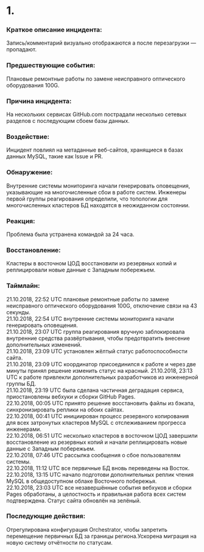 # 1. #
### Краткое описание инцидента: ### 
Запись/комментарий визуально отображаются а после перезагрузки — пропадают.  
### Предшествующие события: ###
Плановые ремонтные работы по замене неисправного оптического оборудования 100G.  
### Причина инцидента: ###
На нескольких сервисах GitHub.com пострадали несколько сетевых разделов с последующим сбоем базы данных.  
### Воздействие: ###
Инцидент повлиял на метаданные веб-сайтов, хранящиеся в базах данных MySQL, такие как Issue и PR.
### Обнаружение: ###
Внутренние системы мониторинга начали генерировать оповещения, указывающие на многочисленные сбои в работе систем. Инженеры первой группы реагирования определили, что топологии для многочисленных кластеров БД находятся в неожиданном состоянии.
### Реакция: ###
Проблема была устранена командой за 24 часа.
### Восстановление: ###
Кластеры в восточном ЦОД восстановили из резервных копий и реплицировали новые данные с Западным побережьем.
### Таймлайн: ###
21.10.2018, 22:52 UTC плановые ремонтные работы по замене неисправного оптического оборудования 100G, отключение связи на 43 секунды.  
21.10.2018, 22:54 UTC внутренние системы мониторинга начали генерировать оповещения.  
21.10.2018, 23:07 UTC группа реагирования вручную заблокировала внутренние средства развёртывания, чтобы предотвратить внесение дополнительных изменений.  
21.10.2018, 23:09 UTC установлен жёлтый статус работоспособности сайта.  
21.10.2018, 23:09 UTC координатор присоединился к работе и через две минуты принял решение изменить статус на красный.
21.10.2018, 23:13 UTC к работе привлекли дополнительных разработчиков из инженерной группы БД.  
21.10.2018, 23:19 UTC была сделана частичная деградация сервиса, приостановлены вебхуки и сборки GitHub Pages.  
22.10.2018, 00:05 UTC принято решение восстановить файлы из бэкапа, синхронизировать реплики на обоих сайтах.  
22.10.2018, 00:41 UTC инициирован процесс резервного копирования для всех затронутых кластеров MySQL с отслеживанием прогресса инженерами.  
22.10.2018, 06:51 UTC несколько кластеров в восточном ЦОД завершили восстановление из резервных копий и начали реплицировать новые данные с Западным побережьем.  
22.10.2018, 07:46 UTC рассылка сообщения о сбое пользователям системы.  
22.10.2018, 11:12 UTC все первичные БД вновь переведены на Восток.  
22.10.2018, 13:15 UTC начало подготови дополнительных реплик чтения MySQL в общедоступном облаке Восточного побережья.  
22.10.2018, 23:03 UTC все незавершённые события вебхуков и сборки Pages обработаны, а целостность и правильная работа всех систем подтверждена. Статус сайта обновлён на зелёный.  
### Последующие действия: ###
Отрегулирована конфигурация Orchestrator, чтобы запретить перемещение первичных БД за границы региона.Ускорена миграция на новую систему отчётности по статусам.
